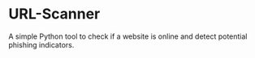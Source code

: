 # URL-Scanner
A simple Python tool to check if a website is online and detect potential phishing indicators.
